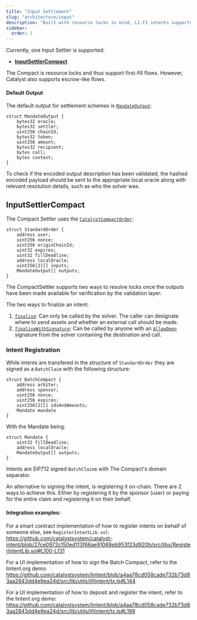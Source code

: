```yaml
---
title: "Input Settlement"
slug: "architecture/input"
description: "Built with resource locks in mind, LI.FI intents supports a variety of input settlement schemes. TheCompact and Rhinestone both allow for first-fill flows and sponsored transactions, assuming the user has existing deposits."
sidebar:
  order: 1
---
```


Currently, one Input Settler is supported: 
- [**InputSettlerCompact**](https://github.com/openintentsframework/oif-contracts/blob/main/src/input/compact/InputSettlerCompact.sol)

The Compact is resource locks and thus support first-fill flows. However, Catalyst also supports escrow-like flows.

#### Default Output
The default output for settlement schemes is [`MandateOutput`](https://github.com/openintentsframework/oif-contracts/blob/main/src/input/types/MandateOutputType.sol#L4-L18):
```solidity
struct MandateOutput {
    bytes32 oracle;
    bytes32 settler;
    uint256 chainId;
    bytes32 token;
    uint256 amount;
    bytes32 recipient;
    bytes call;
    bytes context;
}
```
To check if the encoded output description has been validated, the hashed encoded payload should be sent to the appropriate local oracle along with relevant resolution details, such as who the solver was.

## InputSettlerCompact

The Compact Settler uses the [`CatalystCompactOrder`](https://github.com/openintentsframework/oif-contracts/blob/main/src/input/types/StandardOrderType.sol#L6-L15):
```solidity
struct StandardOrder {
    address user;
    uint256 nonce;
    uint256 originChainId;
    uint32 expires;
    uint32 fillDeadline;
    address localOracle;
    uint256[2][] inputs;
    MandateOutput[] outputs;
}
```

The CompactSettler supports two ways to resolve locks once the outputs have been made available for verification by the validation layer:

The two ways to finalize an intent:
1. [`finalise`](https://github.com/openintentsframework/oif-contracts/blob/main/src/input/compact/InputSettlerCompact.sol#L177-L184): Can only be called by the solver. The caller can designate where to send assets and whether an external call should be made.
2. [`finaliseWithSignature`](https://github.com/openintentsframework/oif-contracts/blob/main/src/input/compact/InputSettlerCompact.sol#L213-L221): Can be called by anyone with an [`AllowOpen`](https://github.com/openintentsframework/oif-contracts/blob/main/src/input/types/AllowOpenType.sol#L5-L9l) signature from the solver containing the destination and call.

### Intent Registration

While intents are transfered in the structure of `StandardOrder` they are signed as a `BatchClaim` with the following structure:

```solidity
struct BatchCompact {
    address arbiter;
    address sponsor;
    uint256 nonce;
    uint256 expires;
    uint256[2][] idsAndAmounts;
    Mandate mandate
}
```
With the Mandate being:
```solidity
struct Mandate {
    uint32 fillDeadline;
    address localOracle;
    MandateOutput[] outputs;
}
```

Intents are EIP712 signed `BatchClaim`s with The Compact's domain separator.

An alternative to signing the intent, is registering it on-chain. There are 2 ways to achieve this. Either by registering it by the sponsor (user) or paying for the entire claim and registering it on their behalf.

#### Integration examples:

For a smart contract implementation of how to register intents on behalf of someone else, see `RegisterIntentLib.sol`: https://github.com/catalystsystem/catalyst-intent/blob/27ce0972c150ed113f66ae91069eb953f23d920b/src/libs/RegisterIntentLib.sol#L100-L131

For a UI implementation of how to sign the Batch Compact, refer to the lintent.org demo: https://github.com/catalystsystem/lintent/blob/a4aa78cd058cade732b73d83aa2843dd4e9ea24d/src/lib/utils/lifiintent/tx.ts#L144

For a UI implementation of how to deposit and register the intent, refer to the lintent.org demo: https://github.com/catalystsystem/lintent/blob/a4aa78cd058cade732b73d83aa2843dd4e9ea24d/src/lib/utils/lifiintent/tx.ts#L199